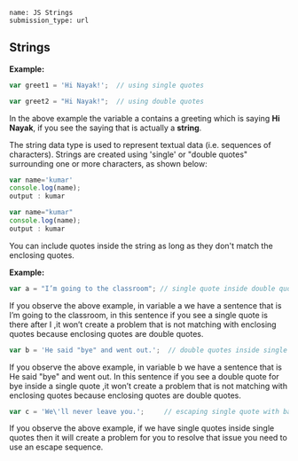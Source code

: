 ```ngMeta
name: JS Strings 
submission_type: url
```

## Strings

**Example:**

```javascript
var greet1 = 'Hi Nayak!';  // using single quotes
```
```javascript
var greet2 = "Hi Nayak!";  // using double quotes
```
 
In the above example the variable a contains a greeting which is saying **Hi Nayak**, if you see the saying that is actually a **string**. 
 
The string data type is used to represent textual data (i.e. sequences of characters). Strings are created using 'single' or "double quotes" surrounding one or more characters, as shown below:


```javascript
var name='kumar'
console.log(name);
output : kumar
```
```javascript
var name="kumar"
console.log(name);
output : kumar
```

You can include quotes inside the string as long as they don't match the enclosing quotes.

**Example:**

```javascript
var a = "I’m going to the classroom"; // single quote inside double quotes
```

If you observe the above example, in variable a we have a sentence that is I’m going to the classroom, in this sentence if you see a single quote is there after I ,it won’t create a problem that is not matching with enclosing quotes because enclosing quotes are double quotes.

```javascript
var b = 'He said "bye" and went out.';  // double quotes inside single quotes
```

If you observe the above example, in variable b we have a sentence that is He said "bye" and went out.  In this sentence if you see a double quote for bye inside a single quote  ,it won’t create a problem that is not matching with enclosing quotes because enclosing quotes are double quotes.

```javascript
var c = 'We\'ll never leave you.';     // escaping single quote with backslash
```

If you observe the above example, if we have single quotes inside single quotes then it will create a problem for you to resolve that issue you need to use an escape sequence.
